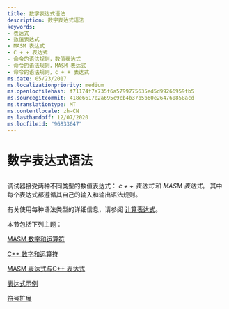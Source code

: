 ```yaml
---
title: 数字表达式语法
description: 数字表达式语法
keywords:
- 表达式
- 数值表达式
- MASM 表达式
- C + + 表达式
- 命令的语法规则，数值表达式
- 命令的语法规则，MASM 表达式
- 命令的语法规则，c + + 表达式
ms.date: 05/23/2017
ms.localizationpriority: medium
ms.openlocfilehash: f71174f7a735f6a5799775635ed5d99266959fb5
ms.sourcegitcommit: 418e6617e2a695c9cb4b37b5b60e264760858acd
ms.translationtype: MT
ms.contentlocale: zh-CN
ms.lasthandoff: 12/07/2020
ms.locfileid: "96833647"
---
```

# <a name="numerical-expression-syntax"></a>数字表达式语法


## <span id="ddk_numerical_expression_syntax_dbg"></span><span id="DDK_NUMERICAL_EXPRESSION_SYNTAX_DBG"></span>


调试器接受两种不同类型的数值表达式： *c + + 表达式* 和 *MASM 表达式*。 其中每个表达式都遵循其自己的输入和输出语法规则。

有关使用每种语法类型的详细信息，请参阅 [计算表达式](evaluating-expressions.md)。

本节包括下列主题：

[MASM 数字和运算符](masm-numbers-and-operators.md)

[C++ 数字和运算符](c---numbers-and-operators.md)

[MASM 表达式与C++ 表达式](masm-expressions-vs--c---expressions.md)

[表达式示例](expression-examples.md)

[符号扩展](sign-extension.md)

 

 





